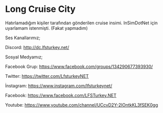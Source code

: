 # Long Cruise City
 
Hatırlamadığım kişiler tarafından gönderilen cruise insimi.
InSimDotNet için uyarlamam istenmişti. (Fakat yapmadım)

Ses Kanallarımız;

Discord: http://dc.lfsturkey.net/

Sosyal Medyamız;

Facebook Grup: https://www.facebook.com/groups/134290677393930/

Twitter: https://twitter.com/LfsturkeyNET

İnstagram: https://www.instagram.com/lfsturkeynet/

Facebook: https://www.facebook.com/LFSTurkey.NET

Youtube: https://www.youtube.com/channel/UCcvD2Y-2IOntkKL3fSEK0gg
